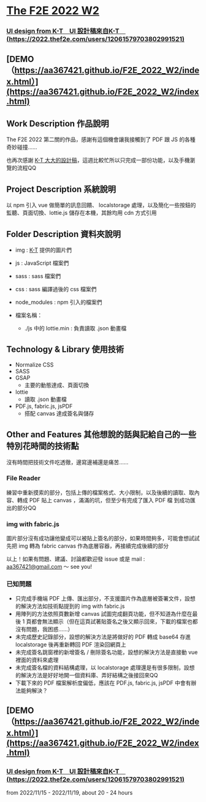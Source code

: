 # [The F2E 2022 W2](https://2022.thef2e.com/news/week2)


### **[UI design from K-T　UI 設計稿來自K-T　(https://2022.thef2e.com/users/12061579703802991521)](https://2022.thef2e.com/users/12061579703802991521)**


## [DEMO（https://aa367421.github.io/F2E_2022_W2/index.html）](https://aa367421.github.io/F2E_2022_W2/index.html)


## Work Description 作品說明


The F2E 2022 第二關的作品，感謝有這個機會讓我接觸到了 PDF 跟 JS 的各種奇妙碰撞……

也再次感謝 [K-T 大大的設計稿](https://2022.thef2e.com/users/12061579703802991521)，這週比較忙所以只完成一部份功能，以及手機瀏覽的流程QQ


## Project Description 系統說明


以 npm 引入 vue 做簡單的訊息回饋、 localstorage 處理，以及簡化一些按鈕的監聽、頁面切換、lottie.js 儲存在本機，其餘均用 cdn 方式引用


## Folder Description 資料夾說明

* img : [K-T](https://2022.thef2e.com/users/12061579703802991521) 提供的圖片們
* js : JavaScript 檔案們
* sass : sass 檔案們
* css : sass 編譯過後的 css 檔案們
* node_modules : npm 引入的檔案們

* 檔案名稱：
  - ./js 中的 lottie.min : 負責讀取 .json 動畫檔


## Technology & Library 使用技術


* Normalize CSS
* SASS
* GSAP 
  - 主要的動態達成、頁面切換
* lottie
  - 讀取 .json 動畫檔
* PDF.js, fabric.js, jsPDF
  - 搭配 canvas 達成簽名與儲存
 

## Other and Features 其他想說的話與記給自己的一些特別花時間的技術點


沒有時間把技術文件吃透徹，邊寫邊補還是痛苦……

### File Reader 

練習中重新摸索的部分，包括上傳的檔案格式、大小限制，以及後續的讀取、取內容、轉成 PDF 貼上 canvas ，滿滿的坑，但至少有完成了匯入 PDF 檔 到成功匯出的部分QQ

### img with fabric.js

圖片部分沒有成功讓他變成可以被貼上簽名的部分，如果時間夠多，可能會想試試先把 img 轉為 fabric canvas 作為底層容器，再接續完成後續的部分


以上！如果有問題、建議、討論都歡迎發 issue 或是 mail : aa367421@gmail.com ～
see you!


### 已知問題

* 只完成手機端 PDF 上傳、匯出部分，不支援圖片作為底層被簽署文件，設想的解決方法如技術點提到的 img with fabric.js
* 用陣列的方法依照頁數新增 canvas 試圖完成翻頁功能，但不知道為什麼在最後 1 頁都會無法顯示（但在這頁試著貼簽名之後又顯示回來，下載的檔案也都沒有問題，我困惑……）
* 未完成歷史記錄部分，設想的解決方法是將做好的 PDF 轉成 base64 存進 localstorage 後再重新轉回 PDF 渲染回網頁上
* 未完成簽名跳窗裡的新增簽名 / 刪除簽名功能，設想的解決方法是直接動 vue 裡面的資料來處理
* 未完成簽名檔的資料結構處理，以 localstorage 處理還是有很多限制，設想的解決方法是好好地開一個資料庫、弄好結構之後接回來QQ
* 下載下來的 PDF 檔案解析度偏低，應該在 PDF.js, fabric.js, jsPDF 中會有辦法能夠解決？


## [DEMO（https://aa367421.github.io/F2E_2022_W2/index.html）](https://aa367421.github.io/F2E_2022_W2/index.html)


### **[UI design from K-T　UI 設計稿來自K-T　(https://2022.thef2e.com/users/12061579703802991521)](https://2022.thef2e.com/users/12061579703802991521)**


from 2022/11/15 - 2022/11/19, about 20 - 24 hours


